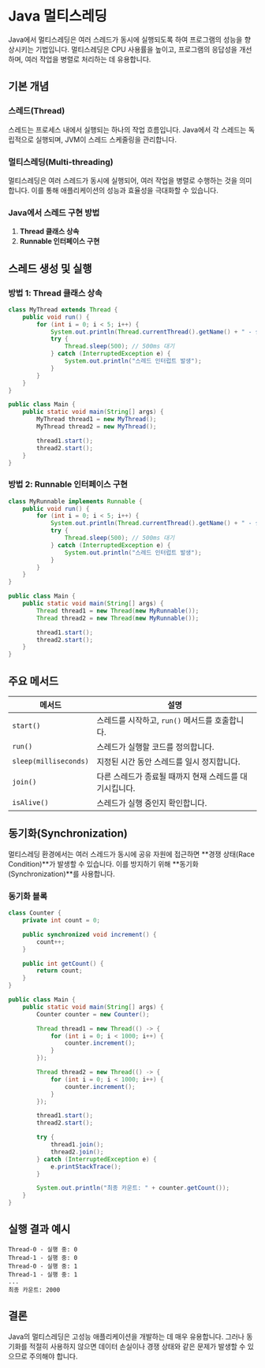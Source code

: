# Java 멀티스레딩

Java에서 멀티스레딩은 여러 스레드가 동시에 실행되도록 하여 프로그램의 성능을 향상시키는 기법입니다. 멀티스레딩은 CPU 사용률을 높이고, 프로그램의 응답성을 개선하며, 여러 작업을 병렬로 처리하는 데 유용합니다.

## 기본 개념

### 스레드(Thread)
스레드는 프로세스 내에서 실행되는 하나의 작업 흐름입니다. Java에서 각 스레드는 독립적으로 실행되며, JVM이 스레드 스케줄링을 관리합니다.

### 멀티스레딩(Multi-threading)
멀티스레딩은 여러 스레드가 동시에 실행되어, 여러 작업을 병렬로 수행하는 것을 의미합니다. 이를 통해 애플리케이션의 성능과 효율성을 극대화할 수 있습니다.

### Java에서 스레드 구현 방법
1. **Thread 클래스 상속**
2. **Runnable 인터페이스 구현**

## 스레드 생성 및 실행

### 방법 1: Thread 클래스 상속
```java
class MyThread extends Thread {
    public void run() {
        for (int i = 0; i < 5; i++) {
            System.out.println(Thread.currentThread().getName() + " - 실행 중: " + i);
            try {
                Thread.sleep(500); // 500ms 대기
            } catch (InterruptedException e) {
                System.out.println("스레드 인터럽트 발생");
            }
        }
    }
}

public class Main {
    public static void main(String[] args) {
        MyThread thread1 = new MyThread();
        MyThread thread2 = new MyThread();

        thread1.start();
        thread2.start();
    }
}
```

### 방법 2: Runnable 인터페이스 구현
```java
class MyRunnable implements Runnable {
    public void run() {
        for (int i = 0; i < 5; i++) {
            System.out.println(Thread.currentThread().getName() + " - 실행 중: " + i);
            try {
                Thread.sleep(500); // 500ms 대기
            } catch (InterruptedException e) {
                System.out.println("스레드 인터럽트 발생");
            }
        }
    }
}

public class Main {
    public static void main(String[] args) {
        Thread thread1 = new Thread(new MyRunnable());
        Thread thread2 = new Thread(new MyRunnable());

        thread1.start();
        thread2.start();
    }
}
```

## 주요 메서드

| 메서드                     | 설명                                      |
|---------------------------|------------------------------------------|
| `start()`                 | 스레드를 시작하고, `run()` 메서드를 호출합니다. |
| `run()`                   | 스레드가 실행할 코드를 정의합니다.         |
| `sleep(milliseconds)`     | 지정된 시간 동안 스레드를 일시 정지합니다. |
| `join()`                  | 다른 스레드가 종료될 때까지 현재 스레드를 대기시킵니다. |
| `isAlive()`               | 스레드가 실행 중인지 확인합니다.           |

## 동기화(Synchronization)
멀티스레딩 환경에서는 여러 스레드가 동시에 공유 자원에 접근하면 **경쟁 상태(Race Condition)**가 발생할 수 있습니다. 이를 방지하기 위해 **동기화(Synchronization)**를 사용합니다.

### 동기화 블록
```java
class Counter {
    private int count = 0;

    public synchronized void increment() {
        count++;
    }

    public int getCount() {
        return count;
    }
}

public class Main {
    public static void main(String[] args) {
        Counter counter = new Counter();

        Thread thread1 = new Thread(() -> {
            for (int i = 0; i < 1000; i++) {
                counter.increment();
            }
        });

        Thread thread2 = new Thread(() -> {
            for (int i = 0; i < 1000; i++) {
                counter.increment();
            }
        });

        thread1.start();
        thread2.start();

        try {
            thread1.join();
            thread2.join();
        } catch (InterruptedException e) {
            e.printStackTrace();
        }

        System.out.println("최종 카운트: " + counter.getCount());
    }
}
```

## 실행 결과 예시
```
Thread-0 - 실행 중: 0
Thread-1 - 실행 중: 0
Thread-0 - 실행 중: 1
Thread-1 - 실행 중: 1
...
최종 카운트: 2000
```

## 결론
Java의 멀티스레딩은 고성능 애플리케이션을 개발하는 데 매우 유용합니다. 그러나 동기화를 적절히 사용하지 않으면 데이터 손실이나 경쟁 상태와 같은 문제가 발생할 수 있으므로 주의해야 합니다.
